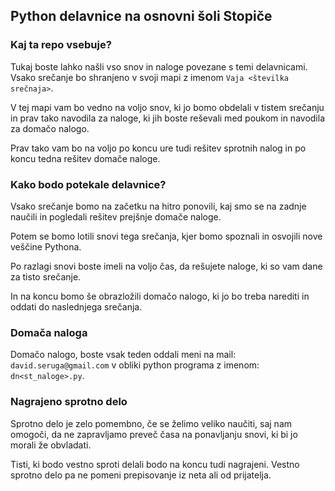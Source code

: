 ## Python delavnice na osnovni šoli Stopiče

### Kaj ta repo vsebuje?
Tukaj boste lahko našli vso snov in naloge povezane s temi
delavnicami. Vsako srečanje bo shranjeno v svoji mapi z imenom
`Vaja <številka srečnaja>`.

V tej mapi vam bo vedno na voljo snov, ki jo bomo obdelali v
tistem srečanju in prav tako navodila za naloge, ki jih boste
reševali med poukom in navodila za domačo nalogo. 

Prav tako vam bo na voljo po koncu ure tudi rešitev sprotnih
nalog in po koncu tedna rešitev domače naloge.

### Kako bodo potekale delavnice?
Vsako srečanje bomo na začetku na hitro ponovili, kaj smo se
na zadnje naučili in pogledali rešitev prejšnje domače naloge.

Potem se bomo lotili snovi tega srečanja, kjer bomo spoznali
in osvojili nove veščine Pythona.

Po razlagi snovi boste imeli na voljo čas, da rešujete naloge,
ki so vam dane za tisto srečanje.

In na koncu bomo še obrazložili domačo nalogo, ki jo bo treba
narediti in oddati do naslednjega srečanja.

### Domača naloga
Domačo nalogo, boste vsak teden oddali meni na mail:
`david.seruga@gmail.com` v obliki python programa z imenom:
`dn<st_naloge>.py`.

### Nagrajeno sprotno delo
Sprotno delo je zelo pomembno, če se želimo veliko naučiti,
saj nam omogoči, da ne zapravljamo preveč časa na ponavljanju
snovi, ki bi jo morali že obvladati.

Tisti, ki bodo vestno sproti delali bodo na koncu tudi
nagrajeni. Vestno sprotno delo pa ne pomeni prepisovanje iz
neta ali od prijatelja.
